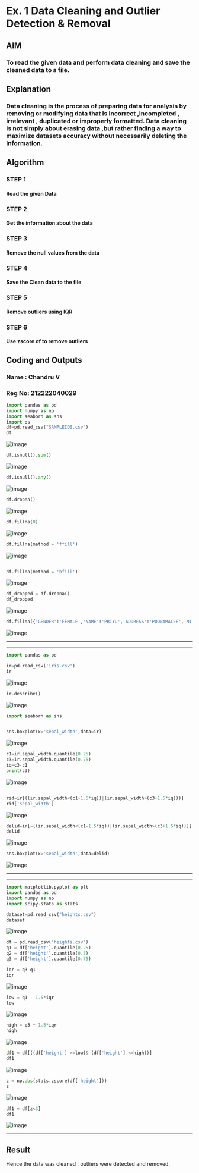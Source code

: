 # Ex. 1   Data Cleaning and Outlier Detection & Removal</h1>


## AIM
### To read the given data and perform data cleaning and save the cleaned data to a file.

## Explanation
### Data cleaning is the process of preparing data for analysis by removing or modifying data that is incorrect ,incompleted , irrelevant , duplicated or improperly formatted. Data cleaning is not simply about erasing data ,but rather finding a way to maximize datasets accuracy without necessarily deleting the information.

## Algorithm
### STEP 1
#### Read the given Data

### STEP 2
#### Get the information about the data

### STEP 3 
#### Remove the null values from the data

### STEP 4
#### Save the Clean data to the file

### STEP 5
#### Remove outliers using IQR

### STEP 6
#### Use zscore of to remove outliers

## Coding and Outputs

### Name : Chandru V
### Reg No: 212222040029

```py
import pandas as pd
import numpy as np
import seaborn as sns
import os 
df=pd.read_csv("SAMPLEIDS.csv")
df
```
![image](https://github.com/PSriVarshan/exno1/assets/114944059/ed03bbd1-7c97-4cd8-8cf0-3f5f9e14dcc8)

```py
df.isnull().sum()

```

![image](https://github.com/PSriVarshan/exno1/assets/114944059/57d42b69-bd5e-4c22-b8e8-6f2ae3f0404a)



```py
df.isnull().any()
```
![image](https://github.com/PSriVarshan/exno1/assets/114944059/918f392c-8185-4d11-94f3-63785887574c)

```py
df.dropna()
```

![image](https://github.com/PSriVarshan/exno1/assets/114944059/38354c0d-60a4-4c93-a25d-4302bad7ac62)

```py
df.fillna(0)
```

![image](https://github.com/PSriVarshan/exno1/assets/114944059/2b8ac0df-d0c1-46e1-87a4-ff8f930ff3d7)

```py
df.fillna(method = 'ffill')
```

![image](https://github.com/PSriVarshan/exno1/assets/114944059/87b27264-923b-4b0d-904f-106894f0fbcd)

```py

df.fillna(method = 'bfill')
```

![image](https://github.com/PSriVarshan/exno1/assets/114944059/9a0df734-21b5-4b1e-baf0-2c87c82fafd7)

```py
df_dropped = df.dropna()
df_dropped
```

![image](https://github.com/PSriVarshan/exno1/assets/114944059/e7881fae-d374-4f76-bac8-481821e6461e)

```py
df.fillna({'GENDER':'FEMALE','NAME':'PRIYU','ADDRESS':'POONAMALEE','M1':98,'M2':87,'M3':76,'M4':92,'TOTAL':305,'AVG':89.999999})
```
![image](https://github.com/PSriVarshan/exno1/assets/114944059/71c04f95-74c9-4971-aff9-f21a3accb70a)


<hr><hr>


```py
import pandas as pd
```

```py
ir=pd.read_csv('iris.csv')
ir
```
![image](https://github.com/PSriVarshan/exno1/assets/114944059/32840cf3-736d-4c4b-bc8e-2d55ee7e1417)

```py
ir.describe()
```
![image](https://github.com/PSriVarshan/exno1/assets/114944059/e0ce99a8-f7b9-4ccd-9ac8-df82b53f4bc6)

```py
import seaborn as sns
```

```py

sns.boxplot(x='sepal_width',data=ir)
```


![image](https://github.com/PSriVarshan/exno1/assets/114944059/1c9bfcae-a2b3-4573-b204-c2590c8bc9a6)


```py
c1=ir.sepal_width.quantile(0.25)
c3=ir.sepal_width.quantile(0.75)
iq=c3-c1
print(c3)
```

![image](https://github.com/PSriVarshan/exno1/assets/114944059/05ef4457-91f5-4a19-b413-1d4eea93b0a7)

```py

rid=ir[((ir.sepal_width<(c1-1.5*iq))|(ir.sepal_width>(c3+1.5*iq)))]
rid['sepal_width']
```

![image](https://github.com/PSriVarshan/exno1/assets/114944059/c554ef7e-012c-40f6-8b82-dbe4ae9a20b3)

```py
delid=ir[~((ir.sepal_width<(c1-1.5*iq))|(ir.sepal_width>(c3+1.5*iq)))]
delid
```
![image](https://github.com/PSriVarshan/exno1/assets/114944059/0a32cc24-1970-41a2-acf7-cb58a6955c01)

```py
sns.boxplot(x='sepal_width',data=delid)
```
![image](https://github.com/PSriVarshan/exno1/assets/114944059/19664bc6-f558-48f3-b449-fa6652c4e7ed)

<hr><hr>


```py
import matplotlib.pyplot as plt
import pandas as pd
import numpy as np
import scipy.stats as stats
```
```py
dataset=pd.read_csv("heights.csv")
dataset
```

![image](https://github.com/PSriVarshan/exno1/assets/114944059/080b6095-73da-4bee-a763-08c7a0b81a07)

```py
df = pd.read_csv("heights.csv")
q1 = df['height'].quantile(0.25)
q2 = df['height'].quantile(0.5)
q3 = df['height'].quantile(0.75)
```

```py
iqr = q3-q1
iqr
```

![image](https://github.com/PSriVarshan/exno1/assets/114944059/ffb0b515-5964-4405-9e0b-6d2c986c3308)


```py
low = q1 - 1.5*iqr
low
```

![image](https://github.com/PSriVarshan/exno1/assets/114944059/b68f4b97-1246-4747-9aff-06e058c94f44)

```py
high = q3 + 1.5*iqr
high
```

![image](https://github.com/PSriVarshan/exno1/assets/114944059/da8aa517-c1de-4e43-91d6-ec677f8beaa5)


```py
df1 = df[((df['height'] >=low)& (df['height'] <=high))]
df1
```
![image](https://github.com/PSriVarshan/exno1/assets/114944059/5444510b-6eb1-4fdd-a65f-02c85bd685d4)


```py
z = np.abs(stats.zscore(df['height']))
z
```
![image](https://github.com/PSriVarshan/exno1/assets/114944059/02efcb16-a37a-4313-8111-7396dbd21f2e)

```py
df1 = df[z<3]
df1
```

![image](https://github.com/PSriVarshan/exno1/assets/114944059/fbfd480f-960d-4d51-8695-71718cc8a342)

<hr>

## Result
Hence the data was cleaned , outliers were detected and removed.
